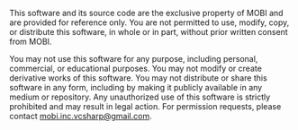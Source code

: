 This software and its source code are the exclusive property of MOBI and are provided for reference only. You are not permitted to use, modify, copy, or distribute this software, in whole or in part, without prior written consent from MOBI.

You may not use this software for any purpose, including personal, commercial, or educational purposes.
You may not modify or create derivative works of this software.
You may not distribute or share this software in any form, including by making it publicly available in any medium or repository.
Any unauthorized use of this software is strictly prohibited and may result in legal action.
For permission requests, please contact mobi.inc.vcsharp@gmail.com.
